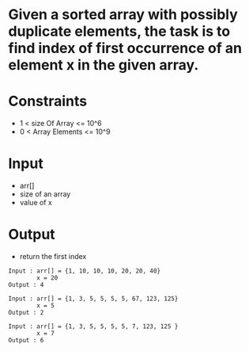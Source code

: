 # Given a sorted array with possibly duplicate elements, the task is to find index of first occurrence of an element x in the given array.

# Constraints
-  1 < size Of Array <= 10^6
-  0 < Array Elements <= 10^9

# Input
- arr[]
- size of an array
- value of x

# Output
- return the first index

```
Input : arr[] = {1, 10, 10, 10, 20, 20, 40}    
        x = 20
Output : 4

Input : arr[] = {1, 3, 5, 5, 5, 5, 67, 123, 125}    
        x = 5
Output : 2

Input : arr[] = {1, 3, 5, 5, 5, 5, 7, 123, 125 }    
        x = 7
Output : 6

 ```
